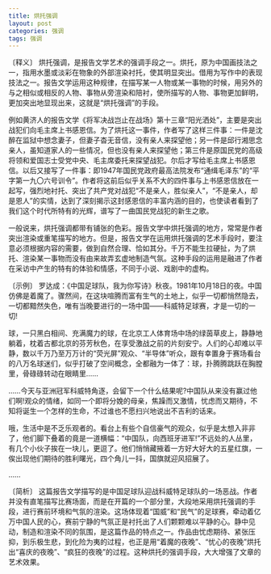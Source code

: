 ```yaml
---
title: 烘托强调
layout: post
categories: 强调
tags: 强调
---
```


〔释义〕 烘托强调，是报告文学艺术的强调手段之一。烘托，原为中国画技法之一，指用水墨或淡彩在物象的外部渲染衬托，使其明显突出。借用为写作中的表现技法之一。报告文学运用这种规律，在描写某一人物或某一事物的时候，用另外的与之相似或相反的人物、事物从旁渲染和陪衬，使所描写的人物、事物更加鲜明，更加突出地显现出来，这就是“烘托强调”的手段。

例如黄济人的报告文学《将军决战岂止在战场》第十三章“阳光洒处”，主要是突出战犯们向毛主席上书感恩信。为了烘托这一事件，作者写了这样三件事：一件是沈醉在监狱中想念妻子，但妻子杳无音信，没有亲人来探望他；另一件是邱行湘思念亲人，虽知道家人的一些情况，但也没有亲人来探望他；第三件是原国民党的高级将领和爱国志士受党中央、毛主席委托来探望战犯。尔后才写给毛主席上书感恩信。以后又接写了一件事：即1947年国民党政府最高法院发布“通缉毛泽东”的“平字第一九〇六号训令”。作者将这前后似乎关系不大的四件事与上书感恩信放在一起写，强烈地衬托、突出了共产党对战犯“不是亲人，胜似亲人”，“不是亲人，却是恩人”的实情，达到了深刻揭示这封感恩信的丰富内涵的目的，也使读者看到了我们这个时代所特有的光辉，谱写了一曲国民党战犯的新生之歌。

一般说来，烘托强调都带有铺张的色彩。报告文学中烘托强调的地方，常常是作者突出渲染或重笔描写的地方。但是，报告文学在运用烘托强调的艺术手段时，要注意必须根据内容的需要，做到自然合理、恰如其分。千万不能生拉硬扯，为了烘托、渲染某一事物而没有由来故弄玄虚地制造气氛。这种手段的运用是融进了作者在采访中产生的特有的体验和情感，不同于小说、戏剧中的虚构。

〔示例〕 罗达成：《中国足球队，我为你写诗》秋夜。1981年10月18日的夜。中国仿佛是着魔了。骤然间，在这块喧腾而富有生气的土地上，似乎一切都悄然隐去，一切都黯然失色，唯有当晚要进行的一场中国——科威特足球赛，才是一切的一切!

球，一只黑白相间、充满魔力的球，在北京工人体育场中场的绿茵草皮上，静静地躺着，枕着古都北京的芬芳秋色，在享受激战之前的片刻安宁。人们的心却难以平静，数以千万乃至万万计的“荧光屏”观众、“半导体”听众，跟有幸置身于赛场看台的八万名球迷们，似乎打破了空间概念，全都融为一体了：球，扑腾腾跳跃在胸膛里，骨碌碌转动在眼睛里……

……今天与亚洲冠军科威特角逐，会留下一个什么结果呢?中国队从来没有赢过他们啊!观众的情绪，如同一个即将分娩的母亲，焦躁而又激情，忧虑而又期待，不知将诞生一个怎样的生命，不过谁也不愿扫兴地说出不吉利的话来。

哦，生活中是不乏乐观者的。看台上有些个自信豪气的观众，似乎是太想入非非了，他们脚下叠着的竟是一道横幅：“中国队，向西班牙进军!”不远处的人丛里，有几个小伙子挨在一块儿，更逗了。他们悄悄藏掖着一方好大好大的五星红旗，一俟出现他们期待的胜利曙光，四个角儿一抖，国旗就迎风招展了。

……

〔简析〕 这篇报告文学描写的是中国足球队迎战科威特足球队的一场恶战。作者并没有直笔描写比赛场面，而是在开篇的一个部分里，大段地采用烘托强调的手段，进行赛前环境和气氛的渲染。这场体现着“国威”和“民气”的足球赛，牵动着亿万中国人民的心，赛前宁静的气氛正是衬托出了人们颗颗难以平静的心。静中见动，制造和渲染不同的氛围，是这篇作品的特点之一。作品由忧虑期待、紧张压抑，到乐极生悲，到化险为夷的过程，也正是用“着魔的夜晚”、“忧心的夜晚”烘托出“喜庆的夜晚”、“疯狂的夜晚”的过程。这种烘托的强调手段，大大增强了文章的艺术效果。 